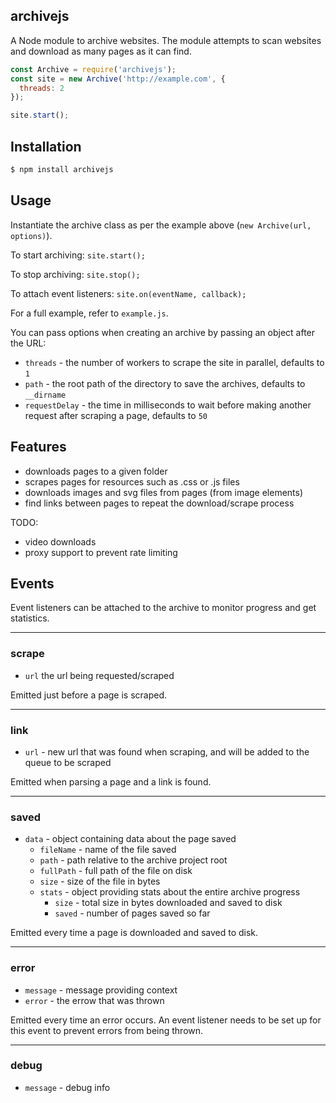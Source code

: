## archivejs

A Node module to archive websites. The module attempts to scan websites
and download as many pages as it can find.

```javascript
const Archive = require('archivejs');
const site = new Archive('http://example.com', {
  threads: 2
});

site.start();
```

## Installation
```javascript
$ npm install archivejs
```

## Usage

Instantiate the archive class as per the example above (`new Archive(url, options)`).

To start archiving:
`site.start();`

To stop archiving: `site.stop();`

To attach event listeners: `site.on(eventName, callback);`

For a full example, refer to `example.js`.

You can pass options when creating an archive by passing an object
after the URL:
- `threads` - the number of workers to scrape the site in parallel,
defaults to `1`
- `path` - the root path of the directory to save the archives, defaults
to `__dirname`
- `requestDelay` - the time in milliseconds to wait before making another
request after scraping a page, defaults to `50`

## Features
- downloads pages to a given folder
- scrapes pages for resources such as .css or .js files
- downloads images and svg files from pages (from image elements)
- find links between pages to repeat the download/scrape process

TODO:
- video downloads
- proxy support to prevent rate limiting

## Events

Event listeners can be attached to the archive to monitor progress and
get statistics.

---

### scrape

- `url` the url being requested/scraped

Emitted just before a page is scraped.

---

### link

- `url` - new url that was found when scraping, and will be added to
the queue to be scraped

Emitted when parsing a page and a link is found.

---

### saved

- `data` - object containing data about the page saved
  - `fileName` - name of the file saved
  - `path` - path relative to the archive project root
  - `fullPath` - full path of the file on disk
  - `size` - size of the file in bytes
  - `stats` - object providing stats about the entire archive progress
    - `size` - total size in bytes downloaded and saved to disk
    - `saved` - number of pages saved so far

Emitted every time a page is downloaded and saved to disk.

---

### error

- `message` - message providing context
- `error` - the errow that was thrown

Emitted every time an error occurs. An event listener needs to be
set up for this event to prevent errors from being thrown.

---

### debug

- `message` - debug info